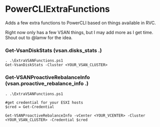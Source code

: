 # PowerCLIExtraFunctions

Adds a few extra functions to PowerCLI based on things available in RVC.

Right now only has a few VSAN things, but I may add more as I get time. Shout out to @lamw for the idea.

### Get-VsanDiskStats (vsan.disks_stats .)
```
. .\ExtraVSANFunctions.ps1
Get-VsanDiskStats -Cluster <YOUR_VSAN_CLUSTER>
```

### Get-VSANProactiveRebalanceInfo (vsan.proactive_rebalance_info .)
```
. .\ExtraVSANFunctions.ps1

#get credential for your ESXI hosts
$cred = Get-Credential

Get-VSANProactiveRebalanceInfo -vCenter <YOUR_VCENTER> -Cluster <YOUR_VSAN_CLUSTER> -Credential $cred
```